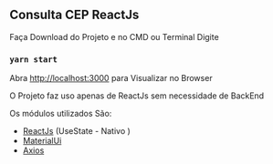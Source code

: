 ## Consulta CEP ReactJs

Faça Download do Projeto e no CMD ou Terminal Digite

### `yarn start`

Abra [http://localhost:3000](http://localhost:3000) para Visualizar no Browser

O Projeto faz uso apenas de ReactJs sem necessidade de BackEnd

Os módulos utilizados São:

- [ReactJs](https://reactjs.org) (UseState - Nativo )
- [MaterialUi](https://material-ui.com/)
- [Axios](https://www.npmjs.com/package/axios)


